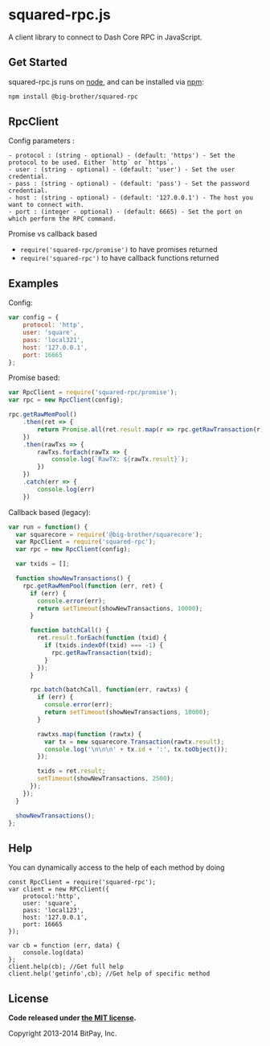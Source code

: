 squared-rpc.js
===============

A client library to connect to Dash Core RPC in JavaScript.

## Get Started

squared-rpc.js runs on [node](http://nodejs.org/), and can be installed via [npm](https://npmjs.org/):

```bash
npm install @big-brother/squared-rpc
```

## RpcClient

Config parameters : 

	- protocol : (string - optional) - (default: 'https') - Set the protocol to be used. Either `http` or `https`.
	- user : (string - optional) - (default: 'user') - Set the user credential.
	- pass : (string - optional) - (default: 'pass') - Set the password credential.
	- host : (string - optional) - (default: '127.0.0.1') - The host you want to connect with.
	- port : (integer - optional) - (default: 6665) - Set the port on which perform the RPC command.

Promise vs callback based

  - `require('squared-rpc/promise')` to have promises returned
  - `require('squared-rpc')` to have callback functions returned
	
## Examples

Config:
```javascript
var config = {
    protocol: 'http',
    user: 'square',
    pass: 'local321',
    host: '127.0.0.1',
    port: 16665
};
```

Promise based:
```javascript
var RpcClient = require('squared-rpc/promise');
var rpc = new RpcClient(config);

rpc.getRawMemPool()
    .then(ret => {
        return Promise.all(ret.result.map(r => rpc.getRawTransaction(r)))
    })
    .then(rawTxs => {
        rawTxs.forEach(rawTx => {
            console.log(`RawTX: ${rawTx.result}`);
        })
    })
    .catch(err => {
        console.log(err)
    })

```

Callback based (legacy):
```javascript
var run = function() {
  var squarecore = require('@big-brother/squarecore');
  var RpcClient = require('squared-rpc');
  var rpc = new RpcClient(config);

  var txids = [];

  function showNewTransactions() {
    rpc.getRawMemPool(function (err, ret) {
      if (err) {
        console.error(err);
        return setTimeout(showNewTransactions, 10000);
      }

      function batchCall() {
        ret.result.forEach(function (txid) {
          if (txids.indexOf(txid) === -1) {
            rpc.getRawTransaction(txid);
          }
        });
      }

      rpc.batch(batchCall, function(err, rawtxs) {
        if (err) {
          console.error(err);
          return setTimeout(showNewTransactions, 10000);
        }

        rawtxs.map(function (rawtx) {
          var tx = new squarecore.Transaction(rawtx.result);
          console.log('\n\n\n' + tx.id + ':', tx.toObject());
        });

        txids = ret.result;
        setTimeout(showNewTransactions, 2500);
      });
    });
  }

  showNewTransactions();
};
```

## Help 

You can dynamically access to the help of each method by doing
```
const RpcClient = require('squared-rpc');
var client = new RPCclient({
    protocol:'http',
    user: 'square',
    pass: 'local123', 
    host: '127.0.0.1', 
    port: 16665
});

var cb = function (err, data) {
    console.log(data)
};
client.help(cb); //Get full help
client.help('getinfo',cb); //Get help of specific method
```
## License

**Code released under [the MIT license](https://github.com/bitpay/squarecore/blob/master/LICENSE).**

Copyright 2013-2014 BitPay, Inc.
